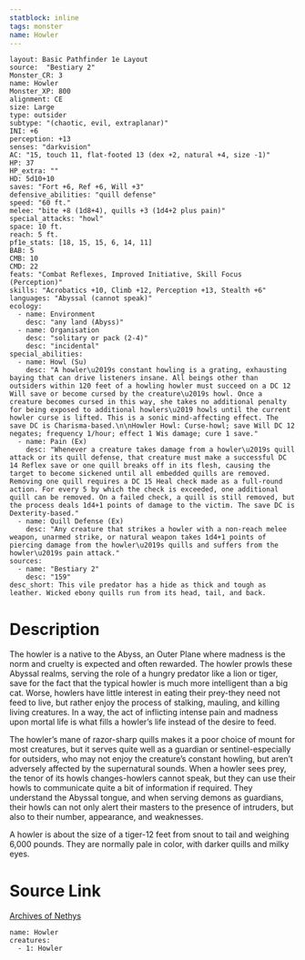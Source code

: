 ```yaml
---
statblock: inline
tags: monster
name: Howler
---
```

```statblock
layout: Basic Pathfinder 1e Layout
source:  "Bestiary 2"
Monster_CR: 3
name: Howler
Monster_XP: 800
alignment: CE
size: Large
type: outsider
subtype: "(chaotic, evil, extraplanar)"
INI: +6
perception: +13
senses: "darkvision"
AC: "15, touch 11, flat-footed 13 (dex +2, natural +4, size -1)"
HP: 37
HP_extra: ""
HD: 5d10+10
saves: "Fort +6, Ref +6, Will +3"
defensive_abilities: "quill defense"
speed: "60 ft."
melee: "bite +8 (1d8+4), quills +3 (1d4+2 plus pain)"
special_attacks: "howl"
space: 10 ft.
reach: 5 ft.
pf1e_stats: [18, 15, 15, 6, 14, 11]
BAB: 5
CMB: 10
CMD: 22
feats: "Combat Reflexes, Improved Initiative, Skill Focus (Perception)"
skills: "Acrobatics +10, Climb +12, Perception +13, Stealth +6"
languages: "Abyssal (cannot speak)"
ecology:
  - name: Environment
    desc: "any land (Abyss)"
  - name: Organisation
    desc: "solitary or pack (2-4)"
    desc: "incidental"
special_abilities:
  - name: Howl (Su)
    desc: "A howler\u2019s constant howling is a grating, exhausting baying that can drive listeners insane. All beings other than outsiders within 120 feet of a howling howler must succeed on a DC 12 Will save or become cursed by the creature\u2019s howl. Once a creature becomes cursed in this way, she takes no additional penalty for being exposed to additional howlers\u2019 howls until the current howler curse is lifted. This is a sonic mind-affecting effect. The save DC is Charisma-based.\n\nHowler Howl: Curse-howl; save Will DC 12 negates; frequency 1/hour; effect 1 Wis damage; cure 1 save."
  - name: Pain (Ex)
    desc: "Whenever a creature takes damage from a howler\u2019s quill attack or its quill defense, that creature must make a successful DC 14 Reflex save or one quill breaks off in its flesh, causing the target to become sickened until all embedded quills are removed. Removing one quill requires a DC 15 Heal check made as a full-round action. For every 5 by which the check is exceeded, one additional quill can be removed. On a failed check, a quill is still removed, but the process deals 1d4+1 points of damage to the victim. The save DC is Dexterity-based."
  - name: Quill Defense (Ex)
    desc: "Any creature that strikes a howler with a non-reach melee weapon, unarmed strike, or natural weapon takes 1d4+1 points of piercing damage from the howler\u2019s quills and suffers from the howler\u2019s pain attack."
sources:
  - name: "Bestiary 2"
    desc: "159"
desc_short: This vile predator has a hide as thick and tough as leather. Wicked ebony quills run from its head, tail, and back.
```
# Description
The howler is a native to the Abyss, an Outer Plane where madness is the norm and cruelty is expected and often rewarded. The howler prowls these Abyssal realms, serving the role of a hungry predator like a lion or tiger, save for the fact that the typical howler is much more intelligent than a big cat. Worse, howlers have little interest in eating their prey-they need not feed to live, but rather enjoy the process of stalking, mauling, and killing living creatures. In a way, the act of inflicting intense pain and madness upon mortal life is what fills a howler’s life instead of the desire to feed.

The howler’s mane of razor-sharp quills makes it a poor choice of mount for most creatures, but it serves quite well as a guardian or sentinel-especially for outsiders, who may not enjoy the creature’s constant howling, but aren’t adversely affected by the supernatural sounds. When a howler sees prey, the tenor of its howls changes-howlers cannot speak, but they can use their howls to communicate quite a bit of information if required. They understand the Abyssal tongue, and when serving demons as guardians, their howls can not only alert their masters to the presence of intruders, but also to their number, appearance, and weaknesses.

A howler is about the size of a tiger-12 feet from snout to tail and weighing 6,000 pounds. They are normally pale in color, with darker quills and milky eyes.
# Source Link
[Archives of Nethys](https://aonprd.com/MonsterDisplay.aspx?ItemName=Howler)
```encounter-table
name: Howler
creatures:
  - 1: Howler
```
